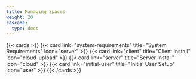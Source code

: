 ```yaml
---
title: Managing Spaces
weight: 20
cascade:
  type: docs
---
```


{{< cards >}}
  {{< card link="system-requirements" title="System Requirements" icon="server" >}}
  {{< card link="client" title="Client Install" icon="cloud-upload" >}}
  {{< card link="server" title="Server Install" icon="cloud" >}}
  {{< card link="initial-user" title="Initial User Setup" icon="user" >}}
{{< /cards >}}

